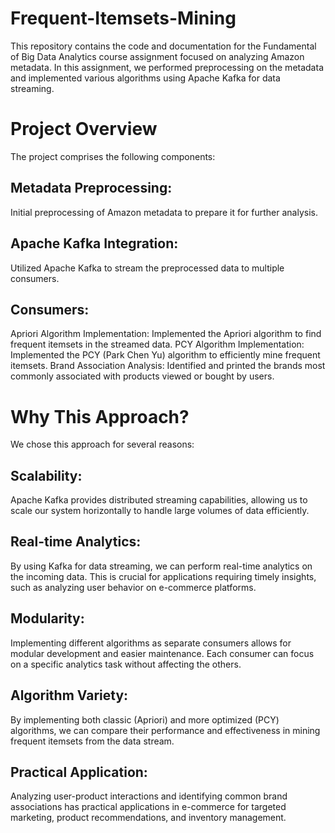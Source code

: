# Frequent-Itemsets-Mining
This repository contains the code and documentation for the Fundamental of Big Data Analytics course assignment focused on analyzing Amazon metadata. In this assignment, we performed preprocessing on the metadata and implemented various algorithms using Apache Kafka for data streaming.
# Project Overview

The project comprises the following components:
## Metadata Preprocessing: 
Initial preprocessing of Amazon metadata to prepare it for further analysis.
## Apache Kafka Integration: 
Utilized Apache Kafka to stream the preprocessed data to multiple consumers.
## Consumers:
Apriori Algorithm Implementation: Implemented the Apriori algorithm to find frequent itemsets in the streamed data.
PCY Algorithm Implementation: Implemented the PCY (Park Chen Yu) algorithm to efficiently mine frequent itemsets.
Brand Association Analysis: Identified and printed the brands most commonly associated with products viewed or bought by users.

# Why This Approach?

We chose this approach for several reasons:
## Scalability: 
Apache Kafka provides distributed streaming capabilities, allowing us to scale our system horizontally to handle large volumes of data efficiently.
## Real-time Analytics: 
By using Kafka for data streaming, we can perform real-time analytics on the incoming data. This is crucial for applications requiring timely insights, such as analyzing user behavior on e-commerce platforms.
## Modularity: 
Implementing different algorithms as separate consumers allows for modular development and easier maintenance. Each consumer can focus on a specific analytics task without affecting the others.
## Algorithm Variety: 
By implementing both classic (Apriori) and more optimized (PCY) algorithms, we can compare their performance and effectiveness in mining frequent itemsets from the data stream.
## Practical Application: 
Analyzing user-product interactions and identifying common brand associations has practical applications in e-commerce for targeted marketing, product recommendations, and inventory management.
